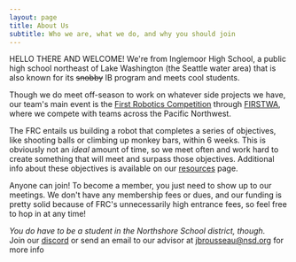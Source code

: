 ```yaml
---
layout: page
title: About Us
subtitle: Who we are, what we do, and why you should join
---
```


HELLO THERE AND WELCOME! We're from Inglemoor High School, a public high school northeast of Lake Washington (the Seattle water area) that is also known for its ~~snobby~~ IB program and meets cool students.

Though we do meet off-season to work on whatever side projects we have, our team's main event is the [First Robotics Competition](https://www.firstinspires.org/robotics/frc) through [FIRSTWA](https://firstwa.org/), where we compete with teams across the Pacific Northwest. 

The FRC entails us building a robot that completes a series of objectives, like shooting balls or climbing up monkey bars, within 6 weeks. This is obviously not an *ideal* amount of time, so we meet often and work hard to create something that will meet and surpass those objectives. Additional info about these objectives is available on our [resources](https://www.valhallabots.tech/resources/) page.   

Anyone can join! To become a member, you just need to show up to our meetings. We don't have any membership fees or dues, and our funding is pretty solid because of FRC's unnecessarily high entrance fees, so feel free to hop in at any time!

*You do have to be a student in the Northshore School district, though.*  
Join our [discord](https://discord.gg/a5N8bf5n) or send an email to our advisor at jbrousseau@nsd.org for more info
